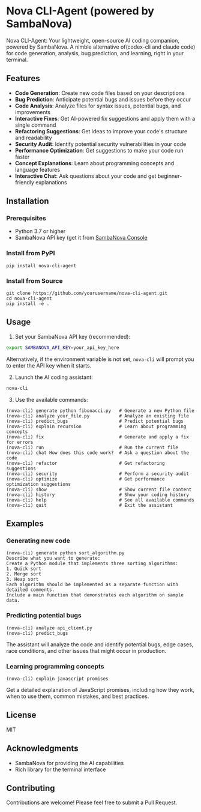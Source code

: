 # Nova CLI-Agent (powered by SambaNova)

Nova CLI-Agent: Your lightweight, open-source AI coding companion, powered by SambaNova. A nimble alternative of(codex-cli and claude code) for code generation, analysis, bug prediction, and learning, right in your terminal.

## Features

- **Code Generation**: Create new code files based on your descriptions
- **Bug Prediction**: Anticipate potential bugs and issues before they occur
- **Code Analysis**: Analyze files for syntax issues, potential bugs, and improvements
- **Interactive Fixes**: Get AI-powered fix suggestions and apply them with a single command
- **Refactoring Suggestions**: Get ideas to improve your code's structure and readability
- **Security Audit**: Identify potential security vulnerabilities in your code
- **Performance Optimization**: Get suggestions to make your code run faster
- **Concept Explanations**: Learn about programming concepts and language features
- **Interactive Chat**: Ask questions about your code and get beginner-friendly explanations

## Installation

### Prerequisites

- Python 3.7 or higher
- SambaNova API key (get it from [SambaNova Console](https://cloud.sambanova.ai/)

### Install from PyPI

```
pip install nova-cli-agent
```

### Install from Source

```
git clone https://github.com/yourusername/nova-cli-agent.git
cd nova-cli-agent
pip install -e .
```

## Usage

1. Set your SambaNova API key (recommended):

```bash
export SAMBANOVA_API_KEY=your_api_key_here
```
   Alternatively, if the environment variable is not set, `nova-cli` will prompt you to enter the API key when it starts.

2. Launch the AI coding assistant:

```bash
nova-cli
```

3. Use the available commands:

```
(nova-cli) generate python fibonacci.py   # Generate a new Python file
(nova-cli) analyze your_file.py           # Analyze an existing file
(nova-cli) predict_bugs                   # Predict potential bugs
(nova-cli) explain recursion              # Learn about programming concepts
(nova-cli) fix                            # Generate and apply a fix for errors
(nova-cli) run                            # Run the current file
(nova-cli) chat How does this code work?  # Ask a question about the code
(nova-cli) refactor                       # Get refactoring suggestions
(nova-cli) security                       # Perform a security audit
(nova-cli) optimize                       # Get performance optimization suggestions
(nova-cli) show                           # Show current file content
(nova-cli) history                        # Show your coding history
(nova-cli) help                           # See all available commands
(nova-cli) quit                           # Exit the assistant
```

## Examples

### Generating new code

```
(nova-cli) generate python sort_algorithm.py
Describe what you want to generate:
Create a Python module that implements three sorting algorithms:
1. Quick sort
2. Merge sort
3. Heap sort
Each algorithm should be implemented as a separate function with detailed comments.
Include a main function that demonstrates each algorithm on sample data.
```

### Predicting potential bugs

```
(nova-cli) analyze api_client.py
(nova-cli) predict_bugs
```

The assistant will analyze the code and identify potential bugs, edge cases, race conditions, and other issues that might occur in production.

### Learning programming concepts

```
(nova-cli) explain javascript promises
```

Get a detailed explanation of JavaScript promises, including how they work, when to use them, common mistakes, and best practices.

## License

MIT

## Acknowledgments

- SambaNova for providing the AI capabilities
- Rich library for the terminal interface

## Contributing

Contributions are welcome! Please feel free to submit a Pull Request. 
